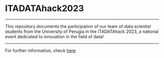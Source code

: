 # ITADATAhack2023
___
This repository documents the participation of our team of data scientist students from the University of Perugia in the ITADATAhack 2023, a national event dedicated to innovation in the field of data!
___
For further information, check [here](./Final_Presentation.pdf)
